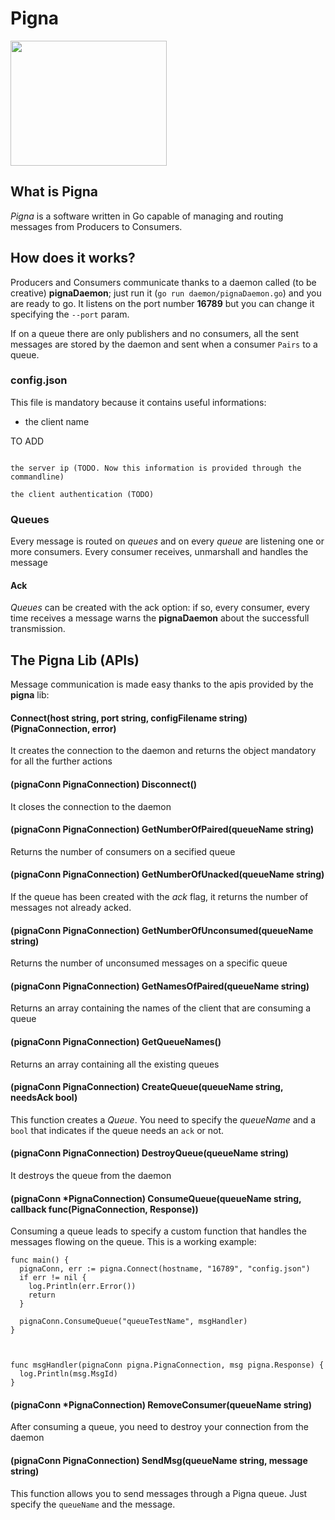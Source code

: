 # Pigna


<img src="http://puskin.it/pigna_logo_blue_dark.png" height="200" width="250">

## What is Pigna
*Pigna* is a software written in Go capable of managing and routing messages from Producers to Consumers.

## How does it works?
Producers and Consumers communicate thanks to a daemon called (to be creative) **pignaDaemon**; just run it (`go run daemon/pignaDaemon.go`) and you are ready to go. It listens on the port number **16789** but you can change it specifying the `--port` param.

If on a queue there are only publishers and no consumers, all the sent messages are stored by the daemon and sent when a consumer `Pairs` to a queue.

### config.json
This file is mandatory because it contains useful informations:

* the client name

TO ADD
```

the server ip (TODO. Now this information is provided through the commandline)

the client authentication (TODO)

```

### Queues
Every message is routed on *queues* and on every *queue* are listening one or more consumers. Every consumer receives, unmarshall and handles the message

#### Ack
*Queues* can be created with the ack option: if so, every consumer, every time receives a message warns the **pignaDaemon** about the successfull transmission.

## The Pigna Lib (APIs)

Message communication is made easy thanks to the apis provided by the **pigna** lib:

#### Connect(host string, port string, configFilename string) (PignaConnection, error)
It creates the connection to the daemon and returns the object mandatory for all the further actions

#### (pignaConn PignaConnection) Disconnect()
It closes the connection to the daemon

#### (pignaConn PignaConnection) GetNumberOfPaired(queueName string)
Returns the number of consumers on a secified queue

#### (pignaConn PignaConnection) GetNumberOfUnacked(queueName string)
If the queue has been created with the *ack* flag, it returns the number of messages not already acked.

#### (pignaConn PignaConnection) GetNumberOfUnconsumed(queueName string)
Returns the number of unconsumed messages on a specific queue

#### (pignaConn PignaConnection) GetNamesOfPaired(queueName string)
Returns an array containing the names of the client that are consuming a queue

#### (pignaConn PignaConnection) GetQueueNames()
Returns an array containing all the existing queues

#### (pignaConn PignaConnection) CreateQueue(queueName string, needsAck bool)
This function creates a *Queue*. You need to specify the *queueName* and a `bool` that indicates if the queue needs an `ack` or not.

#### (pignaConn PignaConnection) DestroyQueue(queueName string)
It destroys the queue from the daemon

#### (pignaConn *PignaConnection) ConsumeQueue(queueName string, callback func(PignaConnection, Response))
Consuming a queue leads to specify a custom function that handles the messages flowing on the queue.
This is a working example:

```
func main() {
  pignaConn, err := pigna.Connect(hostname, "16789", "config.json")
  if err != nil {
    log.Println(err.Error())
    return
  }

  pignaConn.ConsumeQueue("queueTestName", msgHandler)
}



func msgHandler(pignaConn pigna.PignaConnection, msg pigna.Response) {
  log.Println(msg.MsgId)
}
```

#### (pignaConn *PignaConnection) RemoveConsumer(queueName string)
After consuming a queue, you need to destroy your connection from the daemon

#### (pignaConn PignaConnection) SendMsg(queueName string, message string)
This function allows you to send messages through a Pigna queue. Just specify the `queueName` and the message.



